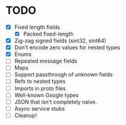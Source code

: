 # TODO

- [x] Fixed length fields
  - [x] Packed fixed-length
- [x] Zig-zag signed fields (sint32, sint64)
- [x] Don't encode zero values for nested types
- [x] Enums
- [ ] Repeated message fields
- [ ] Maps
- [ ] Support passthrough of unknown fields
- [ ] Refs to nested types
- [ ] Imports in proto files
- [ ] Well-known Google types
- [ ] JSON that isn't completely naive.
- [ ] Async service stubs
- [ ] Cleanup!
